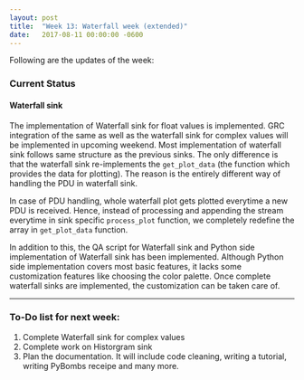 ```yaml
---
layout: post
title:  "Week 13: Waterfall week (extended)"
date:   2017-08-11 00:00:00 -0600
---
```


Following are the updates of the week:

### Current Status
#### Waterfall sink
The implementation of Waterfall sink for float values is implemented. GRC integration of the same as well as the waterfall sink for complex values will be implemented in upcoming weekend. Most implementation of waterfall sink follows same structure as the previous sinks. The only difference is that the waterfall sink re-implements the `get_plot_data` (the function which provides the data for plotting). The reason is the entirely different way of handling the PDU in waterfall sink.

In case of PDU handling, whole waterfall plot gets plotted everytime a new PDU is received. Hence, instead of processing and appending the stream everytime in sink specific `process_plot` function, we completely redefine the array in `get_plot_data` function.

In addition to this, the QA script for Waterfall sink and Python side implementation of Waterfall sink has been implemented. Although Python side implementation covers most basic features, it lacks some customization features like choosing the color palette. Once complete waterfall sinks are implemented, the customization can be taken care of.

-------------------------
### To-Do list for next week:
1. Complete Waterfall sink for complex values
2. Complete work on Historgram sink
3. Plan the documentation. It will include code cleaning, writing a tutorial, writing PyBombs receipe and many more. 
